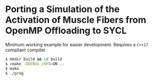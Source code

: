 # Porting a Simulation of the Activation of Muscle Fibers from OpenMP Offloading to SYCL

Minimum working example for easier development. 
Requires a `C++17` compliant compiler.

```bash
$ mkdir build && cd build
$ cmake -DDEBUG_INFO=ON ..
$ make
$ ./prog
```